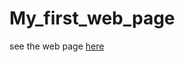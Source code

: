 # My_first_web_page

see the web page [here](https://htmlpreview.github.io/?https://github.com/AlperenOvak/My_first_web_page/blob/main/homepage.html) 
